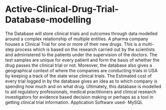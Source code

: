 # Active-Clinical-Drug-Trial-Database-modelling
The Database will store clinical trials and outcomes through data modelled around a complex relationship of multiple entities.  A pharma company houses a Clinical Trial for one or more of their new drugs. This is a multi-step process which is based on the research carried out by the scientists and administered to the patients under the supervision of the doctors. The test samples are unique for every patient and form the basis of whether the drug passes the clinical trial or not.  Moreover, the database also gives a geographical context of where the companies are conducting trials in USA by keeping a track of the state wise clinical trials. The Estimated cost of every trial logged in by the database gives an idea as to which company is spending how much and on what drug.  Ultimately, this database is modelled to aid regulatory professionals, medical practitioners and clinical research investigators for evidence based decision making or perhaps as a tool in getting clinical trial information.   Application Software used- MySQL
